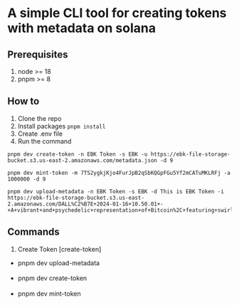 # A simple CLI tool for creating tokens with metadata on solana

## Prerequisites

1. node >= 18
2. pnpm >= 8

## How to

1. Clone the repo
2. Install packages `pnpm install`
3. Create .env file
4. Run the command

```
pnpm dev create-token -n EBK Token -s EBK -u https://ebk-file-storage-bucket.s3.us-east-2.amazonaws.com/metadata.json -d 9
```

```
pnpm dev mint-token -m 7TS2ygkjKjo4FurJpB2qSbKQGpFGu5Yf2mCATuMKLRFj -a 1000000 -d 9
```

```
pnpm dev upload-metadata -n EBK Token -s EBK -d This is EBK Token -i https://ebk-file-storage-bucket.s3.us-east-2.amazonaws.com/DALL%C2%B7E+2024-01-16+10.50.01+-+A+vibrant+and+psychedelic+representation+of+Bitcoin%2C+featuring+swirling+colors+and+surreal+imagery%2C+blending+the+concept+of+digital+currency+with+a+dr.png
```

## Commands

1. Create Token [create-token]

- pnpm dev upload-metadata <option> <value>
- pnpm dev create-token <option> <value>
- pnpm dev mint-token <option> <value>
